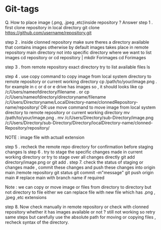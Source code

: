 # Git-tags

Q. How to place image (.png, .jpeg ,etc)inside repository ?
Answer 
step 1 . first clone repository in local directory 
         git clone https://github.com/username/repository.git
         
step 2 . inside clonned repository make sure theres a directory available that contains images otherwise by default images takes place in remote repository main directory not into specific directory where we want to list images 
         cd repository 
         or cd repository | mkdir Forimages 
            cd Forimages 
          
step 3 . from remote repository exact directory try to list available files 
         ls
         
step 4 . use copy command to copy image from local system directory to remote repository or current working directory 
           cp /path/to/your/image.png . 
           for example in c or d or e drive has images so , it should looks like 
           cp /c/Users/nameofdirectory/filename .
           or   cp /c/Users/nameofdirectory/directoryname/filename /c/Users/Directoryname/LocalDirectory-name/clonnedRepository-name/repository/
      OR 
         use move command to move image from local system directory to remote repository or current working directory 
           mv /path/to/your/image.png .
           mv /c/Users/Directory/sub-Directory/image.png /c/Users/Directory/sub-Directory/Directory/localDirectory-name/clonned-Repository/repository/

NOTE : image file with actuall extension

step 5 . recheck the remote repo directory for confirmation before staging changes 
         ls 
step 6 . try to stage the specific changes made in current working directory or try to stage over all changes directly 
         git add directory/image.png 
         or git add .
step 7. check the status of staging or changes made , commit these changes and push these changes into origin main /remote repository 
         git status 
         git commit -m"message"
         git push origin main   # replace main with branch name if required 
         
Note : we can copy or move image or files from directory to directory but not directory to file either we can replace file with new file which has .png , ,jpeg ,etc extensions 

step 8. Now check manually in remote repository or check with clonned repository whether it has images available or not ? still not working so retry same steps but carefully use the 
        absolute path for moving or copying files , recheck syntax of the directory. 
